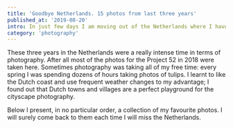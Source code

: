 ```yaml
---
title: 'Goodbye Netherlands. 15 photos from last three years'
published_at: '2019-08-20'
intro: In just few days I am moving out of the Netherlands where I have lived for the last three years. During these years I met many wonderful people, made countless memories and, obviously, taken hundreds of photos. I had a look at my archive and selected 15 of my favourite pictures.
category: 'photography'
---
```


These three years in the Netherlands were a really intense time in terms of photography. After all most of the photos for the <nuxt-link to="/blog/project-52">Project 52 in 2018</nuxt-link> were taken here. Sometimes photography was taking all of my free time: every spring I was spending dozens of hours taking photos of tulips. I learnt to like the Dutch coast and use frequent weather changes to my advantage; I found out that Dutch towns and villages are a perfect playground for the cityscape photography.

Below I present, in no particular order, a collection of my favourite photos. I will surely come back to them each time I will miss the Netherlands.

<photo-lazy src="https://res.cloudinary.com/lukaszrados/image/upload/v1620583018/stories/goodbye-netherlands-top-15-photos/558_oyf9mz.jpg" padding-bottom="66.666"></photo-lazy>

<photo-lazy src="https://res.cloudinary.com/lukaszrados/image/upload/v1620583018/stories/goodbye-netherlands-top-15-photos/559_lw1duu.jpg" padding-bottom="66.666"></photo-lazy>

<photo-lazy src="https://res.cloudinary.com/lukaszrados/image/upload/v1620583018/stories/goodbye-netherlands-top-15-photos/560_biqdnb.jpg" padding-bottom="66.666"></photo-lazy>

<photo-lazy src="https://res.cloudinary.com/lukaszrados/image/upload/v1620583018/stories/goodbye-netherlands-top-15-photos/561_hlugqu.jpg" padding-bottom="100"></photo-lazy>

<photo-lazy src="https://res.cloudinary.com/lukaszrados/image/upload/v1620583018/stories/goodbye-netherlands-top-15-photos/562_npbwoo.jpg" padding-bottom="66.666"></photo-lazy>

<photo-lazy src="https://res.cloudinary.com/lukaszrados/image/upload/v1620583018/stories/goodbye-netherlands-top-15-photos/563_rhunlt.jpg" padding-bottom="66.666"></photo-lazy>

<photo-lazy src="https://res.cloudinary.com/lukaszrados/image/upload/v1620583018/stories/goodbye-netherlands-top-15-photos/564_ifladb.jpg" padding-bottom="66.666"></photo-lazy>

<photo-lazy src="https://res.cloudinary.com/lukaszrados/image/upload/v1620583018/stories/goodbye-netherlands-top-15-photos/565_g7uh7m.jpg" padding-bottom="150"></photo-lazy>

<photo-lazy src="https://res.cloudinary.com/lukaszrados/image/upload/v1620583018/stories/goodbye-netherlands-top-15-photos/566_bmwwai.jpg" padding-bottom="66.666"></photo-lazy>

<photo-lazy src="https://res.cloudinary.com/lukaszrados/image/upload/v1620583019/stories/goodbye-netherlands-top-15-photos/567_qnschf.jpg" padding-bottom="66.666"></photo-lazy>

<photo-lazy src="https://res.cloudinary.com/lukaszrados/image/upload/v1620583019/stories/goodbye-netherlands-top-15-photos/568_glvmdb.jpg" padding-bottom="66.666"></photo-lazy>

<photo-lazy src="https://res.cloudinary.com/lukaszrados/image/upload/v1620583019/stories/goodbye-netherlands-top-15-photos/569_u7erbi.jpg" padding-bottom="150"></photo-lazy>

<photo-lazy src="https://res.cloudinary.com/lukaszrados/image/upload/v1620583019/stories/goodbye-netherlands-top-15-photos/570_j27gbg.jpg" padding-bottom="66.666"></photo-lazy>

<photo-lazy src="https://res.cloudinary.com/lukaszrados/image/upload/v1620583019/stories/goodbye-netherlands-top-15-photos/571_qomukj.jpg" padding-bottom="150"></photo-lazy>

<photo-lazy src="https://res.cloudinary.com/lukaszrados/image/upload/v1620583019/stories/goodbye-netherlands-top-15-photos/572_rwlp0l.jpg" padding-bottom="66.666"></photo-lazy>
